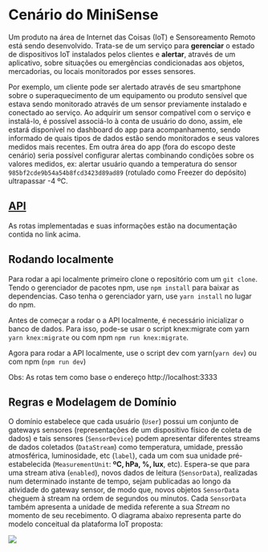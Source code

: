 # Cenário do MiniSense

Um produto na área de Internet das Coisas (IoT) e Sensoreamento Remoto está sendo desenvolvido. Trata-se de um serviço para **gerenciar** o estado de dispositivos IoT instalados pelos clientes e **alertar**, através de um aplicativo, sobre situações ou emergências condicionadas aos objetos, mercadorias, ou locais monitorados por esses sensores.

Por exemplo, um cliente pode ser alertado através de seu smartphone sobre o superaquecimento de um equipamento ou produto sensível que estava sendo monitorado através de um sensor previamente instalado e conectado ao serviço. Ao adquirir um sensor compatível com o serviço e instalá-lo, é possível associá-lo à conta de usuário do dono, assim, ele estará disponível no dashboard do app para acompanhamento, sendo informado de quais tipos de dados estão sendo monitorados e seus valores medidos mais recentes. Em outra área do app (fora do escopo deste cenário) seria possível configurar alertas combinando condições sobre os valores medidos, ex: alertar usuário quando a temperatura do  sensor `985bf2cde9b54a54b8fcd3423d89ad89` (rotulado como Freezer do depósito) ultrapassar -4 ºC.

## [API](https://app.swaggerhub.com/apis-docs/Victor0am/MiniSense/1.0.0)

As rotas implementadas e suas informações estão na documentação contida no link acima.

## Rodando localmente

Para rodar a api localmente primeiro clone o repositório com um `git clone`.
Tendo o gerenciador de pacotes npm, use `npm install` para baixar as dependencias.
Caso tenha o gerenciador yarn, use `yarn install` no lugar do npm.

Antes de começar a rodar o a API localmente, é necessário inicializar o banco de dados. Para isso, pode-se usar o script knex:migrate com yarn `yarn knex:migrate` ou com npm `npm run knex:migrate`.

Agora para rodar a API localmente, use o script dev com yarn(`yarn dev`) ou com npm (`npm run dev`)

Obs: As rotas tem como base o endereço http://localhost:3333

## Regras e Modelagem de Domínio

O domínio estabelece que cada usuário (`User`) possui um conjunto de gateways sensores (representações de um dispositivo físico de coleta de dados) e tais sensores (`SensorDevice`) podem apresentar diferentes streams de dados coletados (`DataStream`) como temperatura, umidade, pressão atmosférica, luminosidade, etc (`label`), cada um com sua unidade pré-estabelecida (`MeasurementUnit`: **ºC, hPa, %, lux**, etc). Espera-se que para uma stream ativa (`enabled`), novos dados de leitura (`SensorData`), realizadas num determinado instante de tempo, sejam publicadas ao longo da atividade do gateway sensor, de modo que, novos objetos `SensorData` cheguem à stream na ordem de segundos ou minutos. Cada `SensorData` também apresenta a unidade de medida referente a sua *Stream* no momento de seu recebimento. O diagrama abaixo representa parte do modelo conceitual da plataforma IoT proposta:

![](https://hackmd.io/_uploads/SyPYP2DqO.png)

<!--

@startuml
!theme plain
skinparam shadowing false
class User {
 -username : string
 -email : string
}
class SensorDevice {
 -key : string
 -label : string
 -description : string
}
class DataStream {
 -key : string
 -label : string
 -enabled : boolean
}

class MeasurementUnit {
-symbol : string
-description: string
}

class SensorData {
-timestamp : datetime
-value : double
}

User "1" *-> "devices *" SensorDevice : has >
SensorDevice "1" *-> "streams *" DataStream : has >
DataStream "*" -up-> "unit 1" MeasurementUnit
DataStream "1" *-> "*" SensorData : collects >
SensorData "*" -up-> "unit 1" MeasurementUnit
@enduml

-->
